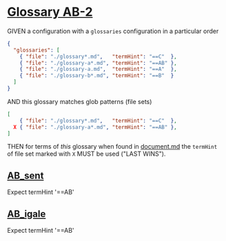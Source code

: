 # [Glossary AB-2](#glossary-ab-2)

GIVEN a configuration with a `glossaries` configuration in a particular order

```json
{
  "glossaries": [
    { "file": "./glossary*.md",   "termHint": "==C"  },
    { "file": "./glossary-a*.md", "termHint": "==AB" },
    { "file": "./glossary-a.md",  "termHint": "==A"  },
    { "file": "./glossary-b*.md", "termHint": "==B"  }
  ]
}
```

AND this glossary matches glob patterns (file sets)

```json
[
    { "file": "./glossary*.md",   "termHint": "==C"  },
  X { "file": "./glossary-a*.md", "termHint": "==AB" },
]
```

THEN for terms of *this* glossary when found in [document.md][1]
the `termHint` of file set marked with `X` MUST be used ("LAST WINS").

## [AB\_sent](#ab_sent)

Expect termHint '==AB'

## [AB\_igale](#ab_igale)

Expect termHint '==AB'

[1]: ./document.md
